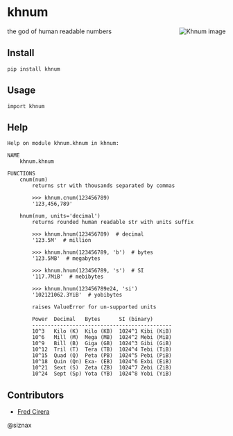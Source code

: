 khnum
=====

<a href="https://en.wikipedia.org/wiki/Khnum"><img
 alt="Khnum image" align="right"
 src="https://upload.wikimedia.org/wikipedia/commons/5/5e/Khnum.svg"></a>

the god of human readable numbers

Install
-------

```
pip install khnum
```

Usage
-----

```
import khnum
```

Help
----

```
Help on module khnum.khnum in khnum:

NAME
    khnum.khnum

FUNCTIONS
    cnum(num)
        returns str with thousands separated by commas
        
        >>> khnum.cnum(123456789)
        '123,456,789'
    
    hnum(num, units='decimal')
        returns rounded human readable str with units suffix
        
        >>> khnum.hnum(123456789)  # decimal
        '123.5M'  # million
        
        >>> khnum.hnum(123456789, 'b')  # bytes
        '123.5MB'  # megabytes
        
        >>> khnum.hnum(123456789, 's')  # SI
        '117.7MiB'  # mebibytes
        
        >>> khnum.hnum(123456789e24, 'si')
        '102121062.3YiB'  # yobibytes
        
        raises ValueError for un-supported units
        
        Power  Decimal   Bytes      SI (binary)
        ---------------------------------------------
        10^3   Kilo (K)  Kilo (KB)  1024^1 Kibi (KiB)
        10^6   Mill (M)  Mega (MB)  1024^2 Mebi (MiB)
        10^9   Bill (B)  Giga (GB)  1024^3 Gibi (GiB)
        10^12  Tril (T)  Tera (TB)  1024^4 Tebi (TiB)
        10^15  Quad (Q)  Peta (PB)  1024^5 Pebi (PiB)
        10^18  Quin (Qn) Exa- (EB)  1024^6 Exbi (EiB)
        10^21  Sext (S)  Zeta (ZB)  1024^7 Zebi (ZiB)
        10^24  Sept (Sp) Yota (YB)  1024^8 Yobi (YiB)
```

Contributors
------------

* [Fred Cirera](https://stackoverflow.com/questions/1094841/reusable-library-to-get-human-readable-version-of-file-size)


@siznax
